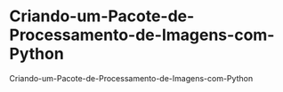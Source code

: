 # Criando-um-Pacote-de-Processamento-de-Imagens-com-Python
Criando-um-Pacote-de-Processamento-de-Imagens-com-Python
